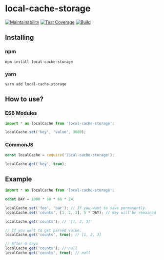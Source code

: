 # local-cache-storage

[![Maintainability](https://api.codeclimate.com/v1/badges/8a11533bc93080cfe2e1/maintainability)](https://codeclimate.com/github/Pewww/local-cache-storage/maintainability)
[![Test Coverage](https://api.codeclimate.com/v1/badges/8a11533bc93080cfe2e1/test_coverage)](https://codeclimate.com/github/Pewww/local-cache-storage/test_coverage)
[![Build](https://www.travis-ci.com/Pewww/local-cache-storage.svg?branch=main)](https://www.travis-ci.com/Pewww/local-cache-storage.svg?branch=main)

## Installing

### npm
```
npm install local-cache-storage
```

### yarn
```
yarn add local-cache-storage
```

## How to use?

### ES6 Modules
```javascript
import * as localCache from 'local-cache-storage';

localCache.set('key', 'value', 3000);
```

### CommonJS
```javascript
const localCache = require('local-cache-storage');

localCache.get('key', true);
```

## Example
```typescript
import * as localCache from 'local-cache-storage';

const DAY = 1000 * 60 * 60 * 24;

localCache.set('foo', 'bar'); // If you want to save permanently.
localCache.set('counts', [1, 2, 3], 5 * DAY); // Key will be remained for five days.

localCache.get('counts'); // '[1, 2, 3]'

// If you want to get parsed value.
localCache.get('counts', true); // [1, 2, 3]

// After 6 days
localCache.get('counts'); // null
localCache.get('counts', true); // null
```
